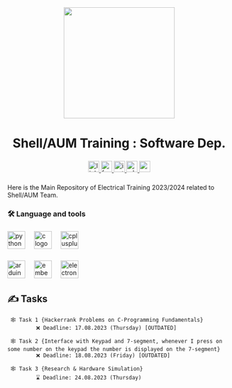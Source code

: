 <div align="center">
  <img height="250" src="https://scontent.fcai19-8.fna.fbcdn.net/v/t39.30808-6/277782644_382600263871848_1284788770234880842_n.jpg?_nc_cat=101&cb=99be929b-59f725be&ccb=1-7&_nc_sid=be3454&_nc_ohc=8P56123qsisAX_T2tQZ&_nc_ht=scontent.fcai19-8.fna&oh=00_AfCHLMZpPtaJj4fbD0mTLHNU4v6SuKU4uCHhirt_rzuzsA&oe=64D9FF1C"  />
</div>

###

<h1 align="center">Shell/AUM Training : Software Dep.</h1>

###

<div align="center">
  <a href="https://www.linkedin.com/company/sem-alexandria-university/" target="_blank">
    <img src="https://img.shields.io/static/v1?message=LinkedIn&logo=linkedin&label=&color=0077B5&logoColor=white&labelColor=&style=for-the-badge" height="25" alt="linkedin logo"  />
  </a>
  <a href="https://www.facebook.com/EcoMarathonAUT" target="_blank">
    <img src="https://img.shields.io/static/v1?message=Facebook&logo=facebook&label=&color=1877F2&logoColor=white&labelColor=&style=for-the-badge" height="25" alt="facebook logo"  />
  </a>
  <a href="https://www.instagram.com/alex_uni_motorsports/" target="_blank">
    <img src="https://img.shields.io/static/v1?message=Instagram&logo=instagram&label=&color=E4405F&logoColor=white&labelColor=&style=for-the-badge" height="25" alt="instagram logo"  />
  </a>
  <a href="https://chat.whatsapp.com/D8K8kouD5KdLJDYOqem4tt" target="_blank">
    <img src="https://img.shields.io/static/v1?message=Whatsapp&logo=whatsapp&label=&color=25D366&logoColor=white&labelColor=&style=for-the-badge" height="25" alt="whatsapp logo"  />
  </a>
  <a href="https://shellecoteam-alexandria.netlify.app/?fbclid=IwAR3QnhKv3VDaNqf_jYknS3xclT1eRP1Z-tWrBmP3H5koC13jt81MkilAzps" target="_blank">
    <img src="https://img.shields.io/static/v1?message=Website&logo=codepen&label=&color=000000&logoColor=white&labelColor=&style=for-the-badge" height="25" alt="codepen logo"  />
  </a>
</div>

###

<p align="left">Here is the Main Repository of Electrical Training 2023/2024 related to Shell/AUM Team.</p>

###

<h3 align="left">🛠 Language and tools</h3>

###

<div align="left">
  <img src="https://cdn.jsdelivr.net/gh/devicons/devicon/icons/python/python-original.svg" height="40" alt="python logo"  />
  <img width="12" />
  <img src="https://cdn.jsdelivr.net/gh/devicons/devicon/icons/c/c-original.svg" height="40" alt="c logo"  />
  <img width="12" />
  <img src="https://cdn.jsdelivr.net/gh/devicons/devicon/icons/cplusplus/cplusplus-original.svg" height="40" alt="cplusplus logo"  />
</div>

###


<div align="left">
  <img src="https://cdn.jsdelivr.net/gh/devicons/devicon/icons/arduino/arduino-original.svg" height="40" alt="arduino logo"  />
  <img width="12" />
  <img src="https://cdn.jsdelivr.net/gh/devicons/devicon/icons/embeddedc/embeddedc-original.svg" height="40" alt="embeddedc logo"  />
  <img width="12" />
  <img src="https://cdn.jsdelivr.net/gh/devicons/devicon/icons/electron/electron-original.svg" height="40" alt="electron logo"  />
</div>

###

## ✍️ Tasks
     🕸 Task 1 {Hackerrank Problems on C-Programming Fundamentals}
             ❌ Deadline: 17.08.2023 (Thursday) [OUTDATED]

     🕸 Task 2 {Interface with Keypad and 7-segment, whenever I press on some number on the keypad the number is displayed on the 7-segment}
             ❌ Deadline: 18.08.2023 (Friday) [OUTDATED]

     🕸 Task 3 {Research & Hardware Simulation}
             ⌛ Deadline: 24.08.2023 (Thursday)
